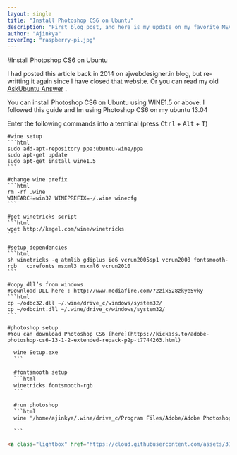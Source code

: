 ```yaml
---
layout: single
title: "Install Photoshop CS6 on Ubuntu"
description: "First blog post, and here is my update on my favorite MEANstack"
author: "Ajinkya"
coverImg: "raspberry-pi.jpg"
---
```


#Install Photoshop CS6 on Ubuntu

I had posted this article back in 2014 on ajwebdesigner.in blog, but re-writting it again since I have closed that website. Or you can read my old [AskUbuntu Answer](http://askubuntu.com/questions/244795/how-to-install-photoshop-cs6/348280#348280) .


You can install Photoshop CS6 on Ubuntu using WINE1.5 or above.
I followed this guide and Im using Photoshop CS6 on my ubuntu 13.04


Enter the following commands into a terminal (press <kbd>Ctrl</kbd> + <kbd>Alt</kbd> + <kbd>T</kbd>)


	#wine setup
	```html
	sudo add-apt-repository ppa:ubuntu-wine/ppa
	sudo apt-get update
	sudo apt-get install wine1.5
	```
	
	#change wine prefix
	```html
	rm -rf .wine
	WINEARCH=win32 WINEPREFIX=~/.wine winecfg
	```
	
	#get winetricks script
	```html
	wget http://kegel.com/wine/winetricks
	```
	
	#setup dependencies
	```html
	sh winetricks -q atmlib gdiplus ie6 vcrun2005sp1 vcrun2008 fontsmooth-rgb	corefonts msxml3 msxml6 vcrun2010
  	```
  
	#copy dll’s from windows
	#Download DLL here : http://www.mediafire.com/?2zix528zkye5vky 	
  	```html
	cp ~/odbc32.dll ~/.wine/drive_c/windows/system32/
	cp ~/odbcint.dll ~/.wine/drive_c/windows/system32/
	```

	#photoshop setup
	#You can download Photoshop CS6 [here](https://kickass.to/adobe-photoshop-cs6-13-1-2-extended-repack-p2p-t7744263.html)

  ```html
	wine Setup.exe
	```
	
	#fontsmooth setup
	```html
	winetricks fontsmooth-rgb
	```
	
	#run photoshop
	```html
	wine '/home/ajinkya/.wine/drive_c/Program Files/Adobe/Adobe Photoshop CS6/Photoshop.exe'
	
	```

<a class="lightbox" href="https://cloud.githubusercontent.com/assets/3184210/7199958/3a601be0-e516-11e4-8113-799b8c4bae3d.jpg"><img src="https://cloud.githubusercontent.com/assets/3184210/7246641/dafc751c-e81d-11e4-85d9-044b1a818a2c.jpg" alt="raspberry pi 2"></a>
